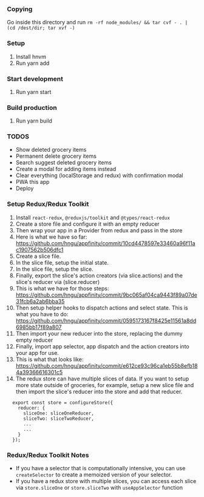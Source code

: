 ### Copying
Go inside this directory and run `rm -rf node_modules/ && tar cvf - . | (cd /dest/dir; tar xvf -)`

### Setup
1. Install hnvm
2. Run yarn add

### Start development
1. Run yarn start

### Build production
1. Run yarn build

### TODOS
- Show deleted grocery items
- Permanent delete grocery items
- Search suggest deleted grocery items
- Create a modal for adding items instead
- Clear everything (localStorage and redux) with confirmation modal
- PWA this app
- Deploy

### Setup Redux/Redux Toolkit
1. Install `react-redux`, `@reduxjs/toolkit` and `@types/react-redux`
1. Create a store file and configure it with an empty reducer
1. Then wrap your app in a Provider from redux and pass in the store
1. Here is what we have so far: https://github.com/hngu/appfinity/commit/10cd4478597e33460a96f11ac1907562b506dfc1
1. Create a slice file.
1. In the slice file, setup the initial state.
1. In the slice file, setup the slice.
1. Finally, export the slice's action creators (via slice.actions) and the slice's reducer via (slice.reducer)
1. This is what we have for those steps: https://github.com/hngu/appfinity/commit/9bc065af04ca9443f89a07de31fcb6a2ab6bba35
1. Then setup helper hooks to dispatch actions and select state. This is what you have to do: https://github.com/hngu/appfinity/commit/0595173167f8425e11561a8dd6985bb17f89a807
1. Then import your new reducer into the store, replacing the dummy empty reducer
1. Finally, import app selector, app dispatch and the action creators into your app for use.
1. This is what that looks like: https://github.com/hngu/appfinity/commit/e612ce93c96ca1eb55b8efb184a39366616301c5
1. The redux store can have multiple slices of data. If you want to setup more state outside of groceries, for example, setup a new slice file and then import the slice's reducer into the store and add that reducer.
```
  export const store = configureStore({
    reducer: {
      sliceOne: sliceOneReducer,
      sliceTwo: sliceTwoReducer,
      ...
      ...
    }
  });
```

### Redux/Redux Toolkit Notes
- If you have a selector that is computationally intensive, you can use `createSelector` to create a memoized version of your selector.
- If you have a redux store with multiple slices, you can access each slice via `store.sliceOne` or `store.sliceTwo` with `useAppSelector` function